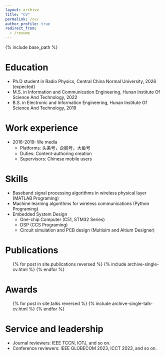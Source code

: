```yaml
---
layout: archive
title: "CV"
permalink: /cv/
author_profile: true
redirect_from:
  - /resume
---
```


{% include base_path %}

Education
======
* Ph.D student in Radio Physics, Central China Normal University, 2026 (expected)
* M.S. in Information and Communication Engineering, Hunan Institute Of Science And Technology, 2022
* B.S. in Electronic and Information Engineering, Hunan Institute Of Science And Technology, 2019

Work experience
======
* 2016-2019: We media
  * Platforms: 头条号，企鹅号，大鱼号
  * Duties: Content-authoring creation
  * Supervisors: Chinese mobile users

  
Skills
======
* Baseband signal processing algorithms in wireless physical layer (MATLAB Programing)
* Machine learning algorithms for wireless communications (Python Programing)
* Embedded System Design
  * One-chip Computer (C51, STM32 Series)
  * DSP (CCS Programing)
  * Circuit simulation and PCB design (Multisim and Altium Designer)


Publications
======
  <ul>{% for post in site.publications reversed %}
    {% include archive-single-cv.html %}
  {% endfor %}</ul>
  
Awards
======
  <ul>{% for post in site.talks reversed %}
    {% include archive-single-talk-cv.html  %}
  {% endfor %}</ul>
  
Service and leadership
======
* Journal reviewers: IEEE TCCN, IOTJ, and so on.
* Conference reviewers: IEEE GLOBECOM 2023, ICCT 2023, and so on.

